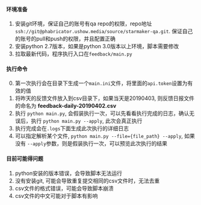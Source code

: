 #### 环境准备
1.  安装git环境，保证自己的账号有qa repo的权限，repo地址`ssh://git@phabricator.ushow.media/source/starmaker-qa.git`. 保证自己的账号的pull和push的权限，并且配置正确
2.  安装python 2.7版本，如果是python 3.0版本以上环境，脚本需要修改
3.  拉取最新代码，程序执行入口在`feedback/main.py`


#### 执行命令
0.  第一次执行会在目录下生成一个`main.ini`文件，将里面的`api.token`设置为有效的值
1.  将昨天的反馈文件放入到csv目录下，如果当天是20190403, 则反馈日报文件的命名为 **feedback-daily-20190402.csv**
2.  执行 `python main.py`, 会假装执行一次，可以先看看执行完成的日志，确认无误后，执行 `python main.py --apply`, 此次会真正执行
3.  执行完成会在`.logs`下面生成此次执行的详细日志
4.  可以指定解析某个文件, `python main.py --file={file_path} --apply`, 如果没有 `--apply`参数，则是假装执行一次，可以预览此次执行的结果

#### 目前可能得问题
1.  python安装的版本错误，会导致脚本无法运行
2.  没有安装git, 可能会导致重复提交相同的csv文件时，无法去重
3.  csv文件的格式错误，可能会导致脚本崩溃
4.  csv文件的中文可能对于脚本有影响